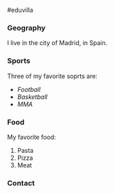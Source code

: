 #eduvilla

### Geography

I live in the city of Madrid, in Spain.

### Sports

Three of my favorite soprts are:

- *Football*
- *Basketball*
- *MMA*

### Food

My favorite food:

1. Pasta
2. Pizza
3. Meat

### Contact

